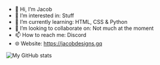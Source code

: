 - 👋 Hi, I’m Jacob
- 👀 I’m interested in: Stuff
- 🌱 I’m currently learning: HTML, CSS & Python
- 💞️ I’m looking to collaborate on: Not much at the moment
- 📫 How to reach me: Discord
- 🌐 Website: https://jacobdesigns.gq


![My GitHub stats](https://github-readme-stats.vercel.app/api?username=jacobkre&show_icons=true&theme=dark)
